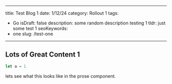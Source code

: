 ---
title: Test Blog 1
date: 1/12/24
category: Rollout 1
tags: 
  - Go 
isDraft: false
description: some random description testing 1
tldr: just some test 1
seoKeywords:
 - one
slug: /test-one
----
## Lots of Great Content 1

```ts
let a = 1
```

lets see what this looks like in the prose component.